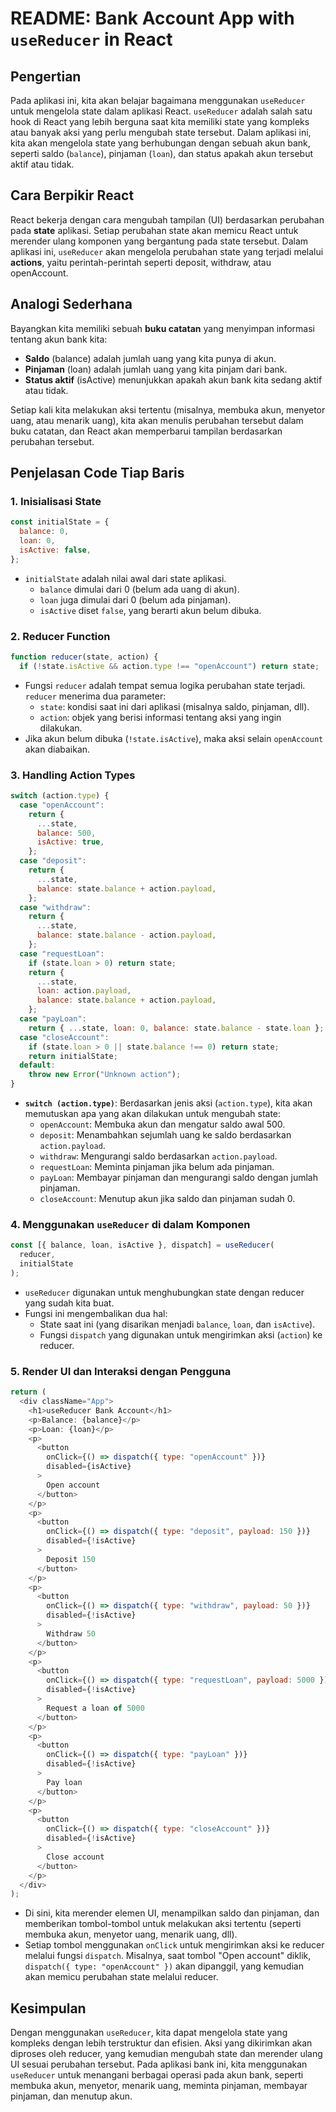 # README: Bank Account App with `useReducer` in React

## Pengertian

Pada aplikasi ini, kita akan belajar bagaimana menggunakan `useReducer` untuk mengelola state dalam aplikasi React. `useReducer` adalah salah satu hook di React yang lebih berguna saat kita memiliki state yang kompleks atau banyak aksi yang perlu mengubah state tersebut. Dalam aplikasi ini, kita akan mengelola state yang berhubungan dengan sebuah akun bank, seperti saldo (`balance`), pinjaman (`loan`), dan status apakah akun tersebut aktif atau tidak.

## Cara Berpikir React

React bekerja dengan cara mengubah tampilan (UI) berdasarkan perubahan pada **state** aplikasi. Setiap perubahan state akan memicu React untuk merender ulang komponen yang bergantung pada state tersebut. Dalam aplikasi ini, `useReducer` akan mengelola perubahan state yang terjadi melalui **actions**, yaitu perintah-perintah seperti deposit, withdraw, atau openAccount.

## Analogi Sederhana

Bayangkan kita memiliki sebuah **buku catatan** yang menyimpan informasi tentang akun bank kita:

- **Saldo** (balance) adalah jumlah uang yang kita punya di akun.
- **Pinjaman** (loan) adalah jumlah uang yang kita pinjam dari bank.
- **Status aktif** (isActive) menunjukkan apakah akun bank kita sedang aktif atau tidak.

Setiap kali kita melakukan aksi tertentu (misalnya, membuka akun, menyetor uang, atau menarik uang), kita akan menulis perubahan tersebut dalam buku catatan, dan React akan memperbarui tampilan berdasarkan perubahan tersebut.

## Penjelasan Code Tiap Baris

### 1. **Inisialisasi State**

```js
const initialState = {
  balance: 0,
  loan: 0,
  isActive: false,
};
```

- `initialState` adalah nilai awal dari state aplikasi.
  - `balance` dimulai dari 0 (belum ada uang di akun).
  - `loan` juga dimulai dari 0 (belum ada pinjaman).
  - `isActive` diset `false`, yang berarti akun belum dibuka.

### 2. **Reducer Function**

```js
function reducer(state, action) {
  if (!state.isActive && action.type !== "openAccount") return state;
```

- Fungsi `reducer` adalah tempat semua logika perubahan state terjadi. `reducer` menerima dua parameter:
  - `state`: kondisi saat ini dari aplikasi (misalnya saldo, pinjaman, dll).
  - `action`: objek yang berisi informasi tentang aksi yang ingin dilakukan.
- Jika akun belum dibuka (`!state.isActive`), maka aksi selain `openAccount` akan diabaikan.

### 3. **Handling Action Types**

```js
switch (action.type) {
  case "openAccount":
    return {
      ...state,
      balance: 500,
      isActive: true,
    };
  case "deposit":
    return {
      ...state,
      balance: state.balance + action.payload,
    };
  case "withdraw":
    return {
      ...state,
      balance: state.balance - action.payload,
    };
  case "requestLoan":
    if (state.loan > 0) return state;
    return {
      ...state,
      loan: action.payload,
      balance: state.balance + action.payload,
    };
  case "payLoan":
    return { ...state, loan: 0, balance: state.balance - state.loan };
  case "closeAccount":
    if (state.loan > 0 || state.balance !== 0) return state;
    return initialState;
  default:
    throw new Error("Unknown action");
}
```

- **`switch (action.type)`**: Berdasarkan jenis aksi (`action.type`), kita akan memutuskan apa yang akan dilakukan untuk mengubah state:
  - `openAccount`: Membuka akun dan mengatur saldo awal 500.
  - `deposit`: Menambahkan sejumlah uang ke saldo berdasarkan `action.payload`.
  - `withdraw`: Mengurangi saldo berdasarkan `action.payload`.
  - `requestLoan`: Meminta pinjaman jika belum ada pinjaman.
  - `payLoan`: Membayar pinjaman dan mengurangi saldo dengan jumlah pinjaman.
  - `closeAccount`: Menutup akun jika saldo dan pinjaman sudah 0.

### 4. **Menggunakan `useReducer` di dalam Komponen**

```js
const [{ balance, loan, isActive }, dispatch] = useReducer(
  reducer,
  initialState
);
```

- `useReducer` digunakan untuk menghubungkan state dengan reducer yang sudah kita buat.
- Fungsi ini mengembalikan dua hal:
  - State saat ini (yang disarikan menjadi `balance`, `loan`, dan `isActive`).
  - Fungsi `dispatch` yang digunakan untuk mengirimkan aksi (`action`) ke reducer.

### 5. **Render UI dan Interaksi dengan Pengguna**

```js
return (
  <div className="App">
    <h1>useReducer Bank Account</h1>
    <p>Balance: {balance}</p>
    <p>Loan: {loan}</p>
    <p>
      <button
        onClick={() => dispatch({ type: "openAccount" })}
        disabled={isActive}
      >
        Open account
      </button>
    </p>
    <p>
      <button
        onClick={() => dispatch({ type: "deposit", payload: 150 })}
        disabled={!isActive}
      >
        Deposit 150
      </button>
    </p>
    <p>
      <button
        onClick={() => dispatch({ type: "withdraw", payload: 50 })}
        disabled={!isActive}
      >
        Withdraw 50
      </button>
    </p>
    <p>
      <button
        onClick={() => dispatch({ type: "requestLoan", payload: 5000 })}
        disabled={!isActive}
      >
        Request a loan of 5000
      </button>
    </p>
    <p>
      <button
        onClick={() => dispatch({ type: "payLoan" })}
        disabled={!isActive}
      >
        Pay loan
      </button>
    </p>
    <p>
      <button
        onClick={() => dispatch({ type: "closeAccount" })}
        disabled={!isActive}
      >
        Close account
      </button>
    </p>
  </div>
);
```

- Di sini, kita merender elemen UI, menampilkan saldo dan pinjaman, dan memberikan tombol-tombol untuk melakukan aksi tertentu (seperti membuka akun, menyetor uang, menarik uang, dll).
- Setiap tombol menggunakan `onClick` untuk mengirimkan aksi ke reducer melalui fungsi `dispatch`. Misalnya, saat tombol "Open account" diklik, `dispatch({ type: "openAccount" })` akan dipanggil, yang kemudian akan memicu perubahan state melalui reducer.

## Kesimpulan

Dengan menggunakan `useReducer`, kita dapat mengelola state yang kompleks dengan lebih terstruktur dan efisien. Aksi yang dikirimkan akan diproses oleh reducer, yang kemudian mengubah state dan merender ulang UI sesuai perubahan tersebut. Pada aplikasi bank ini, kita menggunakan `useReducer` untuk menangani berbagai operasi pada akun bank, seperti membuka akun, menyetor, menarik uang, meminta pinjaman, membayar pinjaman, dan menutup akun.
